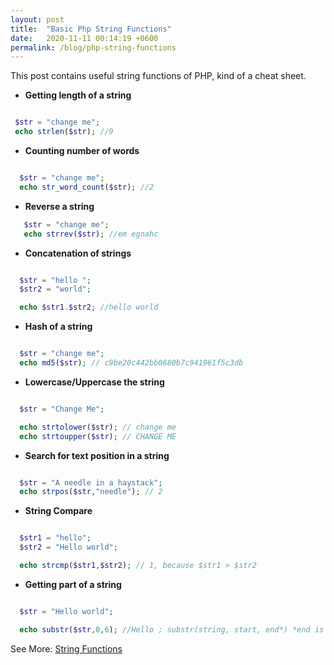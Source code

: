 ```yaml
---
layout: post
title:  "Basic Php String Functions"
date:   2020-11-11 00:14:19 +0600
permalink: /blog/php-string-functions
---
```


This post contains useful string functions of PHP, kind of a cheat sheet.


- **Getting length of a string**

 ```php

  $str = "change me";
  echo strlen($str); //9

 ```

- **Counting number of words**

```php

  $str = "change me";
  echo str_word_count($str); //2

```

- **Reverse a string**

```php
   $str = "change me";
   echo strrev($str); //em egnahc

```

- **Concatenation of strings**

```php

  $str = "hello ";
  $str2 = "world";

  echo $str1.$str2; //hello world 

```

- **Hash of a string**

```php

  $str = "change me";
  echo md5($str); // c9be20c442bb0680b7c941961f5c3db

```

- **Lowercase/Uppercase the string**

```php

  $str = "Change Me";

  echo strtolower($str); // change me
  echo strtoupper($str); // CHANGE ME

```

- **Search for text position in a string**

```php

  $str = "A needle in a haystack";
  echo strpos($str,"needle"); // 2

```

- **String Compare**

```php

  $str1 = "hello";
  $str2 = "Hello world";

  echo strcmp($str1,$str2); // 1, because $str1 > $str2

```

- **Getting part of a string**

```php

  $str = "Hello world";

  echo substr($str,0,6); //Hello ; substr(string, start, end*) *end is optional

```

 See More: [String Functions](https://www.php.net/manual/en/ref.strings.php)

